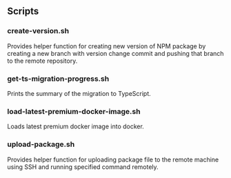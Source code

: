 ## Scripts

### create-version.sh

Provides helper function for creating new version of NPM package by creating a new branch with version change commit and pushing that branch to the remote repository.

### get-ts-migration-progress.sh

Prints the summary of the migration to TypeScript.

### load-latest-premium-docker-image.sh

Loads latest premium docker image into docker.

### upload-package.sh

Provides helper function for uploading package file to the remote machine using SSH and running specified command remotely.
